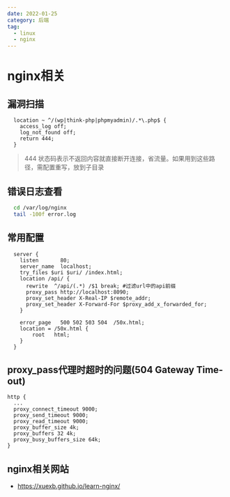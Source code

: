 ```yaml
---
date: 2022-01-25
category: 后端
tag:
  - linux
  - nginx
---
```

# nginx相关

## 漏洞扫描

```nginx
  location ~ ^/(wp|think-php|phpmyadmin)/.*\.php$ {
    access_log off;
    log_not_found off;
    return 444;
  }
```

> 444 状态码表示不返回内容就直接断开连接，省流量。如果用到这些路径，需配置重写，放到子目录

## 错误日志查看

```bash
  cd /var/log/nginx
  tail -100f error.log
```

## 常用配置

```nginx
  server {
    listen       80;
    server_name  localhost;
    try_files $uri $uri/ /index.html;
    location /api/ {
      rewrite  ^/api/(.*) /$1 break; #过滤url中的api前缀
      proxy_pass http://localhost:8090;
      proxy_set_header X-Real-IP $remote_addr;
      proxy_set_header X-Forward-For $proxy_add_x_forwarded_for;
    }

    error_page   500 502 503 504  /50x.html;
    location = /50x.html {
        root   html;
    }
  }
```

## proxy_pass代理时超时的问题(504 Gateway Time-out)

```nginx
http {
  ...
  proxy_connect_timeout 9000;
  proxy_send_timeout 9000;
  proxy_read_timeout 9000;
  proxy_buffer_size 4k;
  proxy_buffers 32 4k;
  proxy_busy_buffers_size 64k;
}
```

## nginx相关网站

- <https://xuexb.github.io/learn-nginx/>
